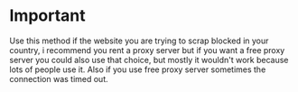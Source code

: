 # Important

Use this method if the website you are trying to scrap blocked in your country, i recommend you rent a proxy server but if you want a free proxy server you could also use that choice, but mostly it wouldn't work because lots of people use it. Also if you use free proxy server sometimes the connection was timed out.
